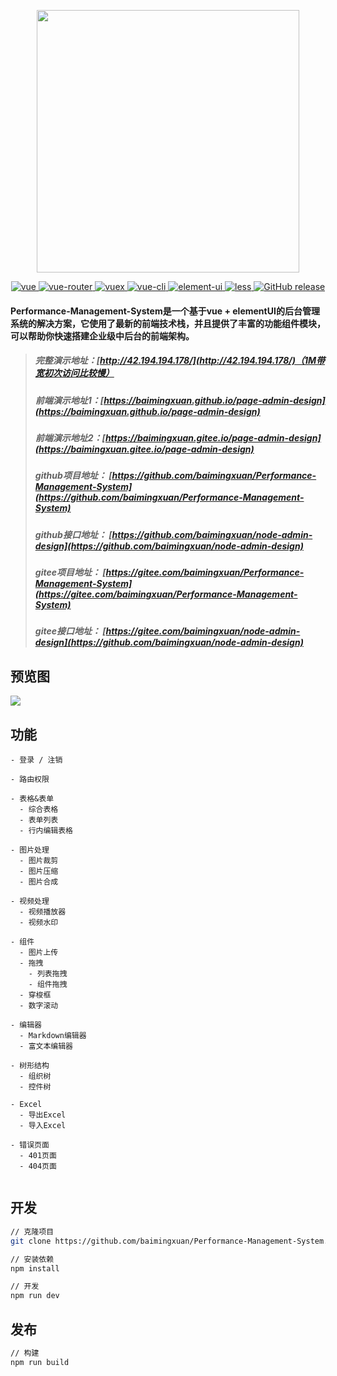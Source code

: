 <p align="center">
  <img width="420" src="https://cdn.jsdelivr.net/gh/baimingxuan/media-store/images/logo-v-md.png">
</p>

<p align="center">
  <a href="https://github.com/vuejs/vue">
    <img src="https://img.shields.io/badge/vue-2.6.11-brightgreen.svg" alt="vue">
  </a>
  <a href="https://github.com/vuejs/vue-router">
    <img src="https://img.shields.io/badge/vue--router-3.2.0-brightgreen.svg" alt="vue-router">
  </a>
  <a href="https://github.com/vuejs/vuex">
    <img src="https://img.shields.io/badge/vuex-3.4.0-brightgreen.svg" alt="vuex">
  </a>
  <a href="https://github.com/vuejs/vue-cli">
    <img src="https://img.shields.io/badge/vue--cli-3.12.0-brightgreen.svg" alt="vue-cli">
  </a>
  <a href="https://github.com/ElemeFE/element">
    <img src="https://img.shields.io/badge/element--ui-2.3.12-brightgreen.svg" alt="element-ui">
  </a>
  <a href="https://github.com/less">
    <img src="https://img.shields.io/badge/less-3.11.1-brightgreen.svg" alt="less">
  </a>
    <a href="https://github.com/baimingxuan/Performance-Management-System/releases">
    <img src="https://img.shields.io/github/release/baimingxuan/Performance-Management-System.svg" alt="GitHub release">
  </a>
</p>  


#### Performance-Management-System是一个基于vue + elementUI的后台管理系统的解决方案，它使用了最新的前端技术栈，并且提供了丰富的功能组件模块，可以帮助你快速搭建企业级中后台的前端架构。




> ##### 完整演示地址：[http://42.194.194.178/](http://42.194.194.178/)（1M带宽初次访问比较慢）
>
> ##### 前端演示地址1：[https://baimingxuan.github.io/page-admin-design](https://baimingxuan.github.io/page-admin-design)
>
> ##### 前端演示地址2：[https://baimingxuan.gitee.io/page-admin-design](https://baimingxuan.gitee.io/page-admin-design)
>
> ##### github项目地址： [https://github.com/baimingxuan/Performance-Management-System](https://github.com/baimingxuan/Performance-Management-System)
>
> ##### github接口地址： [https://github.com/baimingxuan/node-admin-design](https://github.com/baimingxuan/node-admin-design)
>
> ##### gitee项目地址： [https://gitee.com/baimingxuan/Performance-Management-System](https://gitee.com/baimingxuan/Performance-Management-System)
>
> ##### gitee接口地址： [https://gitee.com/baimingxuan/node-admin-design](https://github.com/baimingxuan/node-admin-design)



## 预览图

![](https://baimingxuan.gitee.io/media-store/images/home.png)



## 功能

```text
- 登录 / 注销

- 路由权限

- 表格&表单
  - 综合表格
  - 表单列表
  - 行内编辑表格

- 图片处理
  - 图片裁剪
  - 图片压缩
  - 图片合成

- 视频处理
  - 视频播放器
  - 视频水印

- 组件
  - 图片上传
  - 拖拽
    - 列表拖拽
    - 组件拖拽
  - 穿梭框
  - 数字滚动

- 编辑器
  - Markdown编辑器
  - 富文本编辑器

- 树形结构
  - 组织树
  - 控件树

- Excel
  - 导出Excel
  - 导入Excel

- 错误页面
  - 401页面
  - 404页面
	
```


## 开发

``` bash
// 克隆项目
git clone https://github.com/baimingxuan/Performance-Management-System.git

// 安装依赖
npm install

// 开发
npm run dev
```



## 发布

```bash
// 构建
npm run build
```


